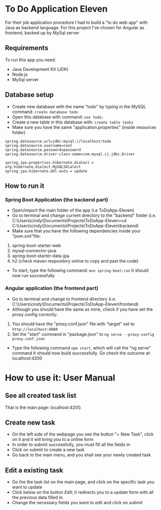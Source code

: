 # To Do Application Eleven
For their job application procedure I had to build a "to do web app" with Java as backend language.
For this project I've chosen for Angular as frontend, backed up by MySql server

## Requirements
To run this app you need:
* Java Development Kit (JDK)
* Node.js
* MySql server

## Database setup
* Create new database with the name "todo" by typing in the MySQL command:
    `create database todo`
* Open this database with command: `use todo;`
* Create a new table in this database with: `create table tasks`
* Make sure you have the same "application.properties" (inside resources folder)
 ```` 
spring.datasource.url=jdbc:mysql://localhost/todo
spring.datasource.username=root
spring.datasource.password=password
spring.datasource.driver-class-name=com.mysql.cj.jdbc.Driver

spring.jpa.properties.hibernate.dialect = org.hibernate.dialect.MySQL5Dialect
spring.jpa.hibernate.ddl-auto = update
  ````

## How to run it
### Spring Boot Application (the backend part)
* Open/import the main folder of the app (i.e ToDoApp-Eleven)
* Go to terminal and change current directory to the "backend" folder (i.e. C:\Users\cindy\Documents\Projects\ToDoApp-Eleven>cd C:\Users\cindy\Documents\Projects\ToDoApp-Eleven\backend)
* Make sure that you have the following dependencies inside your "pom.xml"file: 
1. spring-boot-starter-web
2. mysql-connector-java
3. spring-boot-starter-data-jpa
4. h2
(check maven respository online to copy and past the code)
* To start, type the following command: `mvn spring-boot:run`
It should now run successfully

### Angular application (the frontend part)
* Go to terminal and change to frontend directory (i.e. C:\Users\cindy\Documents\Projects\ToDoApp-Eleven\frontend)
* Although you should have the same as mine, check if you have set the proxy config correctly:
1. You should have the "proxy.conf.json" file with "target" set to `http://localhost:8080`
2. Set the "start" command in "package.json" to `ng serve --proxy-config proxy.conf.json`
* Type the following command `npm start`, which will call the "ng serve" command
It should now build successfully.
Go check the outcome at: localhost:4200

# How to use it: User Manual
## See all created task list
That is the main page: localhost:4200. 
## Create new task
* On the left side of the webpage you see the button "+ New Task", click on it and it will bring you to a online form
* In order to submit successfully, you must fill all the fields in
* Click on submit to create a new task
* Go back to the main menu, and you shall see your newly created task
## Edit a existing task
* Go the the task list on the main page, and click on the specific task you want to update
* Click below on the button *Edit*; it redirects you to a update form with all the previous data filled in. 
* Change the necessary fields you want to edit and click on *submit*
